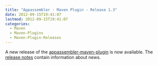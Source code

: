 ```yaml
---
title: "Appassembler - Maven Plugin - Release 1.3"
date: 2012-09-15T19:41:07
lastmod: 2012-09-15T19:41:07
categories:
  - Maven
  - Maven-Plugins
  - Maven-Plugin-Releases
---
```

A new release of the [appassembler-maven-plugin](http://mojo.codehaus.org/appassembler/appassembler-maven-plugin/ "appassembler-maven-plugin") 
is now available. 
The [release notes](http://jira.codehaus.org/secure/ReleaseNote.jspa?projectId=11780&version=18266 "release notes") contain information about news.
